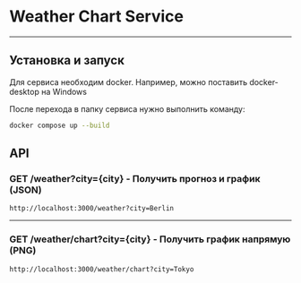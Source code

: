 # Weather Chart Service
---

## Установка и запуск

Для сервиса необходим docker.
Например, можно поставить docker-desktop на Windows

После перехода в папку сервиса нужно выполнить команду:

```bash
docker compose up --build
```

## API

### GET /weather?city={city} - Получить прогноз и график (JSON)
```
http://localhost:3000/weather?city=Berlin
```

---

### GET /weather/chart?city={city} - Получить график напрямую (PNG)
```
http://localhost:3000/weather/chart?city=Tokyo
```
